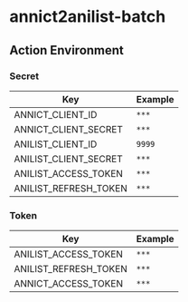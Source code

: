 # annict2anilist-batch

## Action Environment

### Secret

| Key                   | Example |
| --------------------- | ------- |
| ANNICT_CLIENT_ID      | `***`   |
| ANNICT_CLIENT_SECRET  | `***`   |
| ANILIST_CLIENT_ID     | `9999`  |
| ANILIST_CLIENT_SECRET | `***`   |
| ANILIST_ACCESS_TOKEN  | `***`   |
| ANILIST_REFRESH_TOKEN | `***`   |

### Token

| Key                   | Example |
| --------------------- | ------- |
| ANILIST_ACCESS_TOKEN  | `***`   |
| ANILIST_REFRESH_TOKEN | `***`   |
| ANNICT_ACCESS_TOKEN   | `***`   |
